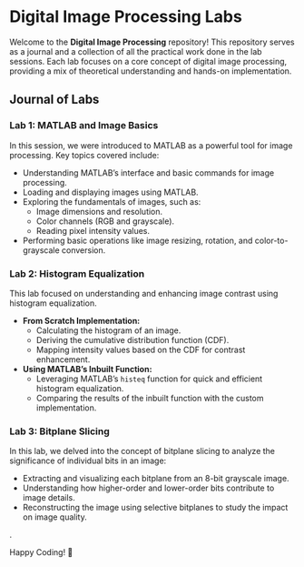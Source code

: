 # Digital Image Processing Labs  

Welcome to the **Digital Image Processing** repository! This repository serves as a journal and a collection of all the practical work done in the lab sessions. Each lab focuses on a core concept of digital image processing, providing a mix of theoretical understanding and hands-on implementation.  

## Journal of Labs  

### **Lab 1: MATLAB and Image Basics**  
In this session, we were introduced to MATLAB as a powerful tool for image processing. Key topics covered include:  
- Understanding MATLAB’s interface and basic commands for image processing.  
- Loading and displaying images using MATLAB.  
- Exploring the fundamentals of images, such as:  
  - Image dimensions and resolution.  
  - Color channels (RGB and grayscale).  
  - Reading pixel intensity values.  
- Performing basic operations like image resizing, rotation, and color-to-grayscale conversion.  

### **Lab 2: Histogram Equalization**  
This lab focused on understanding and enhancing image contrast using histogram equalization.  
- **From Scratch Implementation:**  
  - Calculating the histogram of an image.  
  - Deriving the cumulative distribution function (CDF).  
  - Mapping intensity values based on the CDF for contrast enhancement.  
- **Using MATLAB’s Inbuilt Function:**  
  - Leveraging MATLAB’s `histeq` function for quick and efficient histogram equalization.  
  - Comparing the results of the inbuilt function with the custom implementation.  

### **Lab 3: Bitplane Slicing**  
In this lab, we delved into the concept of bitplane slicing to analyze the significance of individual bits in an image:  
- Extracting and visualizing each bitplane from an 8-bit grayscale image.  
- Understanding how higher-order and lower-order bits contribute to image details.  
- Reconstructing the image using selective bitplanes to study the impact on image quality.  



.  

Happy Coding! 🚀  
